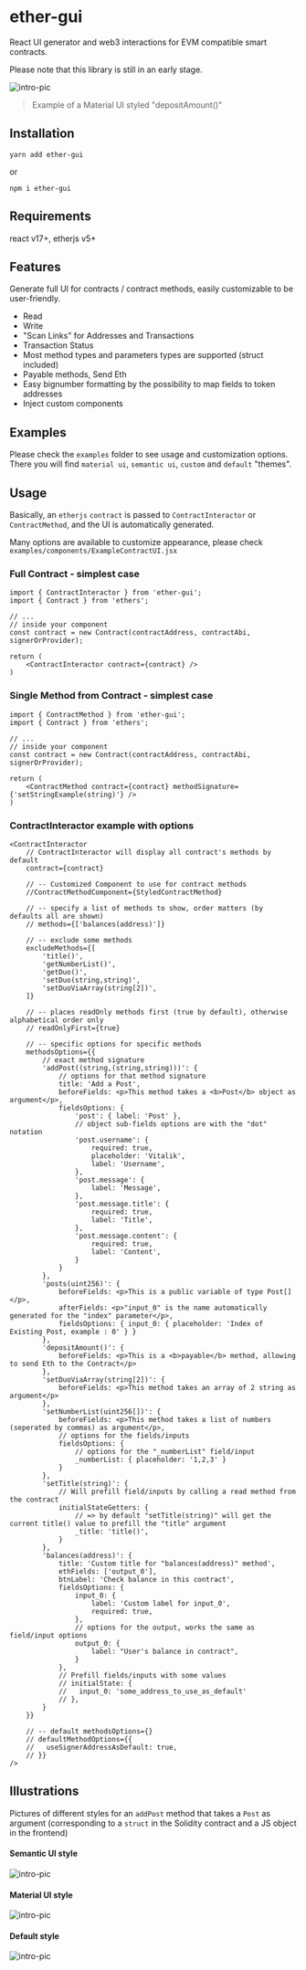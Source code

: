 # ether-gui

React UI generator and web3 interactions for EVM compatible smart contracts.

Please note that this library is still in an early stage.

![intro-pic](readme_assets/payable.png)
> Example of a Material UI styled "depositAmount()"
## Installation
```
yarn add ether-gui
```
or 
```
npm i ether-gui
```
## Requirements
react v17+, etherjs v5+
## Features
Generate full UI for contracts / contract methods, easily customizable to be user-friendly.

- Read
- Write
- "Scan Links" for Addresses and Transactions
- Transaction Status
- Most method types and parameters types are supported (struct included)
- Payable methods, Send Eth
- Easy bignumber formatting by the possibility to map fields to token addresses
- Inject custom components

## Examples

Please check the `examples` folder to see usage and customization options.
There you will find `material ui`, `semantic ui`, `custom` and `default` "themes".

## Usage
Basically, an `etherjs` `contract` is passed to `ContractInteractor` or `ContractMethod`, and the UI is automatically generated.

Many options are available to customize appearance, please check `examples/components/ExampleContractUI.jsx`

### Full Contract - simplest case
```JSX
import { ContractInteractor } from 'ether-gui';
import { Contract } from 'ethers';

// ...
// inside your component
const contract = new Contract(contractAddress, contractAbi, signerOrProvider);

return (
    <ContractInteractor contract={contract} />
)

```

### Single Method from Contract - simplest case
```JSX
import { ContractMethod } from 'ether-gui';
import { Contract } from 'ethers';

// ...
// inside your component
const contract = new Contract(contractAddress, contractAbi, signerOrProvider);

return (
    <ContractMethod contract={contract} methodSignature={'setStringExample(string)'} />
)

```
### ContractInteractor example with options

```JSX
<ContractInteractor
    // ContractInteractor will display all contract's methods by default
    contract={contract}

    // -- Customized Component to use for contract methods
    //ContractMethodComponent={StyledContractMethod}

    // -- specify a list of methods to show, order matters (by defaults all are shown)
    // methods={['balances(address)']}

    // -- exclude some methods
    excludeMethods={[
        'title()',
        'getNumberList()',
        'getDuo()',
        'setDuo(string,string)',
        'setDuoViaArray(string[2])',
    ]}

    // -- places readOnly methods first (true by default), otherwise alphabetical order only
    // readOnlyFirst={true}

    // -- specific options for specific methods
    methodsOptions={{
        // exact method signature
        'addPost((string,(string,string)))': {
            // options for that method signature
            title: 'Add a Post',
            beforeFields: <p>This method takes a <b>Post</b> object as argument</p>,
            fieldsOptions: {
                'post': { label: 'Post' },
                // object sub-fields options are with the "dot" notation
                'post.username': {
                    required: true,
                    placeholder: 'Vitalik',
                    label: 'Username',
                },
                'post.message': {
                    label: 'Message',
                },
                'post.message.title': {
                    required: true,
                    label: 'Title',
                },
                'post.message.content': {
                    required: true,
                    label: 'Content',
                }
            }
        },
        'posts(uint256)': {
            beforeFields: <p>This is a public variable of type Post[]</p>,
            afterFields: <p>"input_0" is the name automatically generated for the "index" parameter</p>,
            fieldsOptions: { input_0: { placeholder: 'Index of Existing Post, example : 0' } }
        },
        'depositAmount()': {
            beforeFields: <p>This is a <b>payable</b> method, allowing to send Eth to the Contract</p>
        },
        'setDuoViaArray(string[2])': {
            beforeFields: <p>This method takes an array of 2 string as argument</p>
        },
        'setNumberList(uint256[])': {
            beforeFields: <p>This method takes a list of numbers (seperated by commas) as argument</p>,
            // options for the fields/inputs
            fieldsOptions: {
                // options for the "_numberList" field/input
                _numberList: { placeholder: '1,2,3' }
            }
        },
        'setTitle(string)': {
            // Will prefill field/inputs by calling a read method from the contract
            initialStateGetters: {
                // => by default "setTitle(string)" will get the current title() value to prefill the "title" argument
                _title: 'title()',
            }
        },
        'balances(address)': {
            title: 'Custom title for "balances(address)" method',
            ethFields: ['output_0'],
            btnLabel: 'Check balance in this contract',
            fieldsOptions: {
                input_0: {
                    label: 'Custom label for input_0',
                    required: true,
                },
                // options for the output, works the same as field/input options
                output_0: {
                    label: "User's balance in contract",
                }
            },
            // Prefill fields/inputs with some values
            // initialState: {
            //   input_0: 'some_address_to_use_as_default'
            // },
        }
    }}

    // -- default methodsOptions={}
    // defaultMethodOptions={{
    //   useSignerAddressAsDefault: true,
    // }}
/>
```

## Illustrations

Pictures of different styles for an `addPost` method that takes a `Post` as argument (corresponding to a `struct` in the Solidity contract and a JS object in the frontend)

#### Semantic UI style
![intro-pic](readme_assets/semantic.png)

#### Material UI style
![intro-pic](readme_assets/material.png)
#### Default style
![intro-pic](readme_assets/default.png)

